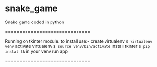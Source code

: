 # snake_game
Snake game coded in python

==============================

Running on tkinter module.
to install use:-
create virtualenv  `$ virtualenv venv`
activate virtualenv `$ source venv/bin/activate`
install tkinter  `$ pip instal tk` in your venv
run app

==============================

